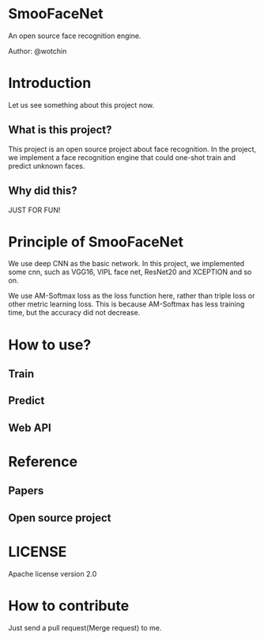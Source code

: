 # SmooFaceNet
An open source face recognition engine.

Author: @wotchin
# Introduction
Let us see something about this project now.
## What is this project?
This project is an open source project about
 face recognition. In the project, we implement a face 
 recognition engine that could one-shot train and predict
 unknown faces.

## Why did this?
JUST FOR FUN!

# Principle of SmooFaceNet
We use deep CNN as the basic network. In this project,
 we implemented some cnn, such as VGG16, VIPL face net, 
 ResNet20 and XCEPTION and so on.

We use AM-Softmax loss as the loss function here, rather than 
triple loss or other metric learning loss. This is because 
AM-Softmax has less training time, but the accuracy 
did not decrease.

# How to use?
## Train
## Predict
## Web API

# Reference
## Papers
## Open source project
# LICENSE
Apache license version 2.0
# How to contribute
Just send a pull request(Merge request) to me.
